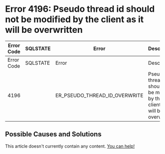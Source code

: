 
# Error 4196: Pseudo thread id should not be modified by the client as it will be overwritten


| Error Code | SQLSTATE | Error | Description |
| --- | --- | --- | --- |
| Error Code | SQLSTATE | Error | Description |
| 4196 |  | ER_PSEUDO_THREAD_ID_OVERWRITE | Pseudo thread id should not be modified by the client as it will be overwritten. |




## Possible Causes and Solutions


This article doesn't currently contain any content. [You can help!](/kb/en/writing-and-editing-knowledge-base-articles/)

